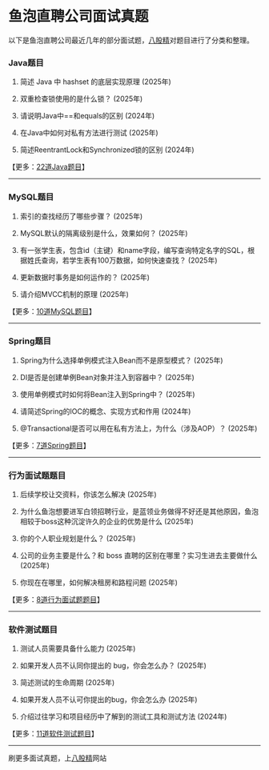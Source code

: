 # 鱼泡直聘公司面试真题

以下是鱼泡直聘公司最近几年的部分面试题，[八股精](https://www.bagujing.com)对题目进行了分类和整理。

### Java题目

1. 简述 Java 中 hashset 的底层实现原理 (2025年) 

2. 双重检查锁使用的是什么锁？ (2025年) 

3. 请说明Java中==和equals的区别 (2024年) 

4. 在Java中如何对私有方法进行测试 (2025年) 

5. 简述ReentrantLock和Synchronized锁的区别 (2024年) 

【更多：[22道Java题目](https://www.bagujing.com/companies)】


---

### MySQL题目

1. 索引的查找经历了哪些步骤？ (2025年) 

2. MySQL默认的隔离级别是什么，效果如何？ (2025年) 

3. 有一张学生表，包含id（主键）和name字段，编写查询特定名字的SQL，根据姓氏查询，若学生表有100万数据，如何快速查找？ (2025年) 

4. 更新数据时事务是如何运作的？ (2025年) 

5. 请介绍MVCC机制的原理 (2025年) 

【更多：[10道MySQL题目](https://www.bagujing.com/companies)】


---

### Spring题目

1. Spring为什么选择单例模式注入Bean而不是原型模式？ (2025年) 

2. DI是否是创建单例Bean对象并注入到容器中？ (2025年) 

3. 使用单例模式时如何将Bean注入到Spring中？ (2025年) 

4. 请简述Spring的IOC的概念、实现方式和作用 (2024年) 

5. @Transactional是否可以用在私有方法上，为什么（涉及AOP）？ (2025年) 

【更多：[7道Spring题目](https://www.bagujing.com/companies)】


---

### 行为面试题题目

1. 后续学校让交资料，你该怎么解决 (2025年) 

2. 为什么鱼泡想要进军白领招聘行业，是蓝领业务做得不好还是其他原因，鱼泡相较于boss这种沉淀许久的企业的优势是什么 (2025年) 

3. 你的个人职业规划是什么？ (2025年) 

4. 公司的业务主要是什么？和 boss 直聘的区别在哪里？实习生进去主要做什么 (2025年) 

5. 你现在在哪里，如何解决租房和路程问题 (2025年) 

【更多：[8道行为面试题题目](https://www.bagujing.com/companies)】


---

### 软件测试题目

1. 测试人员需要具备什么能力 (2025年) 

2. 如果开发人员不认同你提出的 bug，你会怎么办？ (2025年) 

3. 简述测试的生命周期 (2025年) 

4. 如果开发人员不认可你提出的bug，你会怎么办 (2025年) 

5. 介绍过往学习和项目经历中了解到的测试工具和测试方法 (2024年) 

【更多：[11道软件测试题目](https://www.bagujing.com/companies)】


---

刷更多面试真题，上[八股精](https://www.bagujing.com)网站